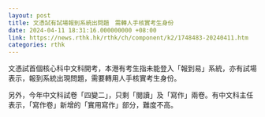 ```yaml
---
layout: post
title: 文憑試有試場報到系統出問題　需轉人手核實考生身份
date: 2024-04-11 18:31:16.000000000 +08:00
link: https://news.rthk.hk/rthk/ch/component/k2/1748483-20240411.htm
categories: rthk
---
```


文憑試首個核心科中文科開考，本港有考生指未能登入「報到易」系統，亦有試場表示，報到系統出現問題，需要轉用人手核實考生身份。

另外，今年中文科試卷「四變二」，只剩「閱讀」及「寫作」兩卷。有中文科主任表示，「寫作卷」新增的「實用寫作」部分，難度不高。
